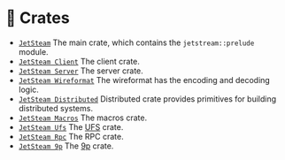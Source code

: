 # 🦀 Crates

- [`JetSteam`](crates/jetstream/index.md) The main crate, which contains the `jetstream::prelude` module.
- [`JetSteam Client`](crates/jetstream_client/index.md) The client crate.
- [`JetSteam Server`](crates/jetstream_server/index.md) The server crate.
- [`JetSteam Wireformat`](crates/jetstream_wireformat/index.md) The wireformat has the encoding and decoding logic.
- [`JetSteam Distributed`](crates/jetstream_distributed/index.md) Distributed crate provides primitives for building distributed systems.
- [`JetSteam Macros`](crates/jetstream_macros/index.md) The macros crate.
- [`JetSteam Ufs`](crates/jetstream_ufs/index.md) The [UFS](https://plan9.io/magic/man2html/4/u9fs) crate.
- [`JetSteam Rpc`](crates/jetstream_rpc/index.md) The RPC crate.
- [`JetSteam 9p`](crates/jetstream_9p/index.md) The [9p](https://en.wikipedia.org/wiki/9P) crate.
